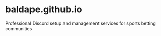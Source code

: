 # baldape.github.io
Professional Discord setup and management services for sports betting communities
